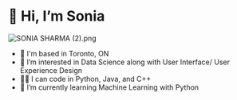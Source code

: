 # 👋 Hi, I’m Sonia 
![SONIA SHARMA (2).png](https://user-images.githubusercontent.com/71413895/128119205-a169e8d1-ddd2-4ff2-911f-08815a95f8a1.png)
-  📍  I'm based in Toronto, ON
- 👀 I’m interested in Data Science along with User Interface/ User Experience Design 
- 👩‍💻 I can code in Python, Java, and C++
- 🌱 I’m currently learning Machine Learning with Python

<!---
soniasharma12/soniasharma12 is a ✨ special ✨ repository because its `README.md` (this file) appears on your GitHub profile.
You can click the Preview link to take a look at your changes.
--->
